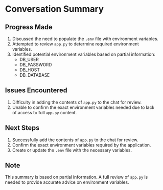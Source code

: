 # Conversation Summary

## Progress Made
1. Discussed the need to populate the `.env` file with environment variables.
2. Attempted to review `app.py` to determine required environment variables.
3. Identified potential environment variables based on partial information:
   - DB_USER
   - DB_PASSWORD
   - DB_HOST
   - DB_DATABASE

## Issues Encountered
1. Difficulty in adding the contents of `app.py` to the chat for review.
2. Unable to confirm the exact environment variables needed due to lack of access to full `app.py` content.

## Next Steps
1. Successfully add the contents of `app.py` to the chat for review.
2. Confirm the exact environment variables required by the application.
3. Create or update the `.env` file with the necessary variables.

## Note
This summary is based on partial information. A full review of `app.py` is needed to provide accurate advice on environment variables.
